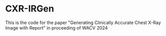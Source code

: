 # CXR-IRGen
This is the code for the paper "Generating Clinically Accurate Chest X-Ray Image with Report" in proceeding of WACV 2024
